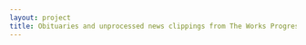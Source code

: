 ```yaml
--- 
layout: project 
title: Obituaries and unprocessed news clippings from The Works Progress Administration Index and Clipping bureau collection at Washington State University.
---
```



